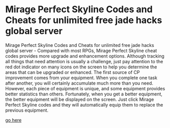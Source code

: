 # Mirage Perfect Skyline Codes and Cheats for unlimited free jade hacks global server

Mirage Perfect Skyline Codes and Cheats for unlimited free jade hacks global server - Compared with most RPGs, Mirage Perfect Skyline cheat codes provides more upgrade and enhancement options. Although tracking all things that need attention is usually a challenge, just pay attention to the red dot indicator on many icons on the screen to help you determine the areas that can be upgraded or enhanced. The first source of CP improvement comes from your equipment. When you complete one task after another, you will certainly accumulate much more than you need. However, each piece of equipment is unique, and some equipment provides better statistics than others. Fortunately, when you get a better equipment, the better equipment will be displayed on the screen. Just click Mirage Perfect Skyline codes and they will automatically equip them to replace the previous equipment.

<a href="https://windmod.icu/mirage-perfect-skyline/">go here</a>
